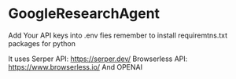 # GoogleResearchAgent

Add Your API keys into .env fies
remember to install requiremtns.txt packages for python 

It uses 
Serper API: https://serper.dev/
Browserless API: https://www.browserless.io/
And OPENAI
